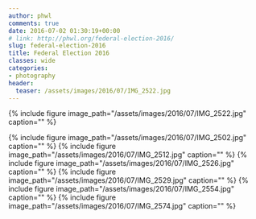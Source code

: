```yaml
---
author: phwl
comments: true
date: 2016-07-02 01:30:19+00:00
# link: http://phwl.org/federal-election-2016/
slug: federal-election-2016
title: Federal Election 2016
classes: wide
categories:
- photography
header:
  teaser: /assets/images/2016/07/IMG_2522.jpg
---
```


{% include figure image_path="/assets/images/2016/07/IMG_2522.jpg" caption="" %}

{% include figure image_path="/assets/images/2016/07/IMG_2502.jpg" caption="" %}
{% include figure image_path="/assets/images/2016/07/IMG_2512.jpg" caption="" %}
{% include figure image_path="/assets/images/2016/07/IMG_2526.jpg" caption="" %}
{% include figure image_path="/assets/images/2016/07/IMG_2529.jpg" caption="" %}
{% include figure image_path="/assets/images/2016/07/IMG_2554.jpg" caption="" %}
{% include figure image_path="/assets/images/2016/07/IMG_2574.jpg" caption="" %}
